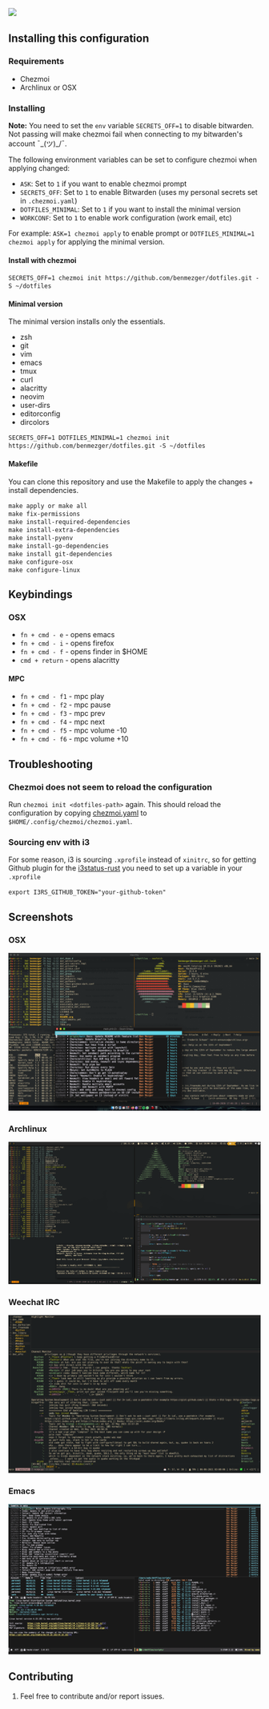 ![](https://github.com/benmezger/dotfiles/workflows/dotfiles/badge.svg)

## Installing this configuration

### Requirements

- Chezmoi
- Archlinux or OSX

### Installing

**Note:** You need to set the `env` variable `SECRETS_OFF=1` to disable
bitwarden. Not passing will make chezmoi fail when connecting to my bitwarden's
account ¯\_(ツ)_/¯.

The following environment variables can be set to configure chezmoi when
applying changed:

- `ASK`: Set to `1` if you want to enable chezmoi prompt
- `SECRETS_OFF`: Set to `1` to enable Bitwarden (uses my personal secrets set in
  `.chezmoi.yaml`)
- `DOTFILES_MINIMAL`: Set to `1` if you want to install the minimal version
- `WORKCONF`: Set to `1` to enable work configuration (work email, etc)

For example: `ASK=1 chezmoi apply` to enable prompt or `DOTFILES_MINIMAL=1
chezmoi apply` for applying the minimal version.

#### Install with chezmoi

```shell
SECRETS_OFF=1 chezmoi init https://github.com/benmezger/dotfiles.git -S ~/dotfiles
```

#### Minimal version

The minimal version installs only the essentials.

- zsh
- git
- vim
- emacs
- tmux
- curl
- alacritty
- neovim
- user-dirs
- editorconfig
- dircolors

```shell
SECRETS_OFF=1 DOTFILES_MINIMAL=1 chezmoi init https://github.com/benmezger/dotfiles.git -S ~/dotfiles
```

#### Makefile

You can clone this repository and use the Makefile to apply the changes +
install dependencies.

``` shell
make apply or make all
make fix-permissions
make install-required-dependencies
make install-extra-dependencies
make install-pyenv
make install-go-dependencies
make install git-dependencies
make configure-osx
make configure-linux
```

## Keybindings

### OSX

- `fn + cmd - e` - opens emacs
- `fn + cmd - i` - opens firefox
- `fn + cmd - f` - opens finder in $HOME
- `cmd + return` - opens alacritty

#### MPC

- `fn + cmd - f1` - mpc play
- `fn + cmd - f2` - mpc pause
- `fn + cmd - f3` - mpc prev
- `fn + cmd - f4` - mpc next
- `fn + cmd - f5` - mpc volume -10
- `fn + cmd - f6` - mpc volume +10

## Troubleshooting

### Chezmoi does not seem to reload the configuration

Run `chezmoi init <dotfiles-path>` again. This should reload the configuration
by copying [chezmoi.yaml](.chezmoi.yaml.tmpl) to `$HOME/.config/chezmoi/chezmoi.yaml`.

### Sourcing env with i3

For some reason, i3 is sourcing `.xprofile` instead of `xinitrc`, so for
getting Github plugin for the [i3status-rust](dot_config/i3/status.toml) you need to set up a variable in
your `.xprofile`

```shell
export I3RS_GITHUB_TOKEN="your-github-token"
```

## Screenshots

### OSX

![](./static/osx-screenshot.png)

### Archlinux

![](./static/arch-screenshot.png)

### Weechat IRC

![](./static/weechat.png)

### Emacs

![](./static/emacs.png)

## Contributing

1. Feel free to contribute and/or report issues.
